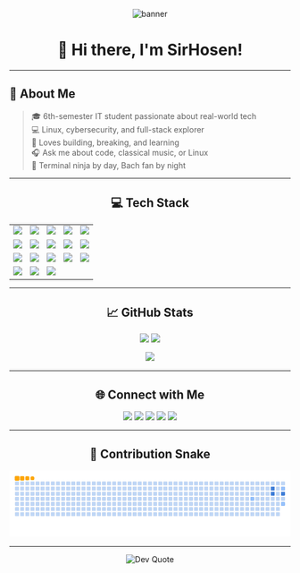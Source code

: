 <p align="center">
  <img src="![d3b04eab1e692340264cfc7ca11c8a7d](https://github.com/user-attachments/assets/c38377bf-4883-4259-954b-fcc9f06f1c38)
" alt="banner">
</p>


<h1 align="center">👋 Hi there, I'm SirHosen!</h1>

---

## 💫 About Me

> 🎓 6th-semester IT student passionate about real-world tech  
> 💻 Linux, cybersecurity, and full-stack explorer  
> 🚀 Loves building, breaking, and learning  
> 🎧 Ask me about code, classical music, or Linux  
> 🎼 Terminal ninja by day, Bach fan by night

---

<h2 align="center">💻 Tech Stack</h2>

<p align="center">
  <table>
    <tr>
      <td><img src="https://img.shields.io/badge/html5-%23E34F26.svg?logo=html5&logoColor=white"/></td>
      <td><img src="https://img.shields.io/badge/css3-%231572B6.svg?logo=css3&logoColor=white"/></td>
      <td><img src="https://img.shields.io/badge/javascript-%23323330.svg?logo=javascript&logoColor=%23F7DF1E"/></td>
      <td><img src="https://img.shields.io/badge/vite-%23646CFF.svg?logo=vite&logoColor=white"/></td>
      <td><img src="https://img.shields.io/badge/flutter-%2302569B.svg?logo=flutter&logoColor=white"/></td>
    </tr>
    <tr>
      <td><img src="https://img.shields.io/badge/node.js-6DA55F?logo=node.js&logoColor=white"/></td>
      <td><img src="https://img.shields.io/badge/laravel-%23FF2D20.svg?logo=laravel&logoColor=white"/></td>
      <td><img src="https://img.shields.io/badge/apache-%23D42029.svg?logo=apache&logoColor=white"/></td>
      <td><img src="https://img.shields.io/badge/mysql-4479A1.svg?logo=mysql&logoColor=white"/></td>
      <td><img src="https://img.shields.io/badge/postgres-%23316192.svg?logo=postgresql&logoColor=white"/></td>
    </tr>
    <tr>
      <td><img src="https://img.shields.io/badge/docker-%230db7ed.svg?logo=docker&logoColor=white"/></td>
      <td><img src="https://img.shields.io/badge/joomla-%235091CD.svg?logo=joomla&logoColor=white"/></td>
      <td><img src="https://img.shields.io/badge/inkscape-e0e0e0?logo=inkscape&logoColor=080A13"/></td>
      <td><img src="https://img.shields.io/badge/canva-%2300C4CC.svg?logo=canva&logoColor=white"/></td>
      <td><img src="https://img.shields.io/badge/cisco-%23049fd9.svg?logo=cisco&logoColor=black"/></td>
    </tr>
    <tr>
      <td><img src="https://img.shields.io/badge/tor-%237E4798.svg?logo=tor-project&logoColor=white"/></td>
      <td><img src="https://img.shields.io/badge/numpy-%23013243.svg?logo=numpy&logoColor=white"/></td>
      <td><img src="https://img.shields.io/badge/matplotlib-%23ffffff.svg?logo=matplotlib&logoColor=black"/></td>
    </tr>
  </table>
</p>

---

<h2 align="center">📈 GitHub Stats</h2>

<p align="center">
  <img src="https://github-readme-stats.vercel.app/api?username=SirHosen&theme=gotham&hide_border=false&include_all_commits=true&count_private=true" height="150"/>
  <img src="https://nirzak-streak-stats.vercel.app/?user=SirHosen&theme=gotham&hide_border=false" height="150"/>
</p>

<p align="center">
  <img src="https://github-readme-stats.vercel.app/api/top-langs/?username=SirHosen&theme=gotham&hide_border=false&layout=compact" height="130"/>
</p>

---

<h2 align="center">🌐 Connect with Me</h2>

<p align="center">
  <a href="https://discord.gg/Q4MdSjyR"><img src="https://img.shields.io/badge/Discord-%237289DA.svg?logo=discord&logoColor=white"/></a>
  <a href="https://facebook.com/hosea.oktarivanes.9"><img src="https://img.shields.io/badge/Facebook-%231877F2.svg?logo=Facebook&logoColor=white"/></a>
  <a href="https://reddit.com/user/u/Hofsy778"><img src="https://img.shields.io/badge/Reddit-%23FF4500.svg?logo=Reddit&logoColor=white"/></a>
  <a href="https://stackoverflow.com/users/30170467"><img src="https://img.shields.io/badge/-Stackoverflow-FE7A16?logo=stack-overflow&logoColor=white"/></a>
  <a href="mailto:hoseaoktarivanes.com"><img src="https://img.shields.io/badge/Email-D14836?logo=gmail&logoColor=white"/></a>
</p>

---

<h2 align="center">🐍 Contribution Snake</h2>

<p align="center">
  <img src="https://github.com/SirHosen/SirHosen/blob/output/ocean.gif" alt="Contribution Snake"/>
</p>

---

<p align="center">
  <img src="https://quotes-github-readme.vercel.app/api?type=vertical&theme=nord" alt="Dev Quote"/>
</p>

<!-- Made with ❤️ by SirHosen | Powered by GPRM (https://gprm.itsvg.in) -->
